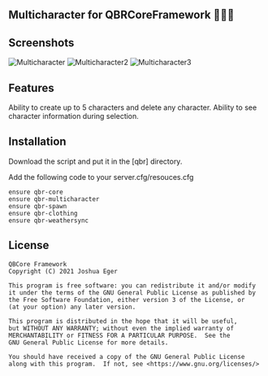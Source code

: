 ## Multicharacter for QBRCoreFramework 🧑‍🤝‍🧑

## Screenshots
![Multicharacter](https://cdn.discordapp.com/attachments/1021700112776437760/1183144607526174720/Screenshot_2023-12-08_122759.png?ex=65874448&is=6574cf48&hm=82288895d8445a0f96d1ce1c98c083a498ecac3863faf93422eb69234fd67c72&)
![Multicharacter2](https://cdn.discordapp.com/attachments/1021700112776437760/1183144580707795146/Screenshot_2023-12-08_122713.png?ex=65874441&is=6574cf41&hm=87f61bf4fe31091f73e6416589541550292836dfad29cdd3db7ab1dfb580c5fe&)
![Multicharacter3](https://cdn.discordapp.com/attachments/1021700112776437760/1183144636773044264/Screenshot_2023-12-08_153956.png?ex=6587444f&is=6574cf4f&hm=97625d57afdc1adde44c0a2b2a096318cd9c7b7c8bcf6c8bed6de5bc70913cc1&)

## Features
Ability to create up to 5 characters and delete any character.
Ability to see character information during selection.

## Installation

Download the script and put it in the [qbr] directory.

Add the following code to your server.cfg/resouces.cfg

```
ensure qbr-core
ensure qbr-multicharacter
ensure qbr-spawn
ensure qbr-clothing
ensure qbr-weathersync
```

## License
```
QBCore Framework
Copyright (C) 2021 Joshua Eger

This program is free software: you can redistribute it and/or modify
it under the terms of the GNU General Public License as published by
the Free Software Foundation, either version 3 of the License, or
(at your option) any later version.

This program is distributed in the hope that it will be useful,
but WITHOUT ANY WARRANTY; without even the implied warranty of
MERCHANTABILITY or FITNESS FOR A PARTICULAR PURPOSE.  See the
GNU General Public License for more details.

You should have received a copy of the GNU General Public License
along with this program.  If not, see <https://www.gnu.org/licenses/>
```